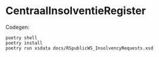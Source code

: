 # CentraalInsolventieRegister

Codegen:

```
poetry shell
poetry install
poetry run xsdata docs/RSpublicWS_InsolvencyRequests.xsd
```
